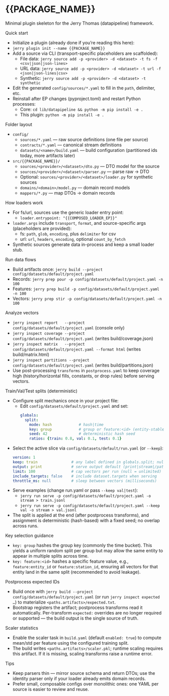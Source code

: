 # {{PACKAGE_NAME}}

Minimal plugin skeleton for the Jerry Thomas (datapipeline) framework.

Quick start
- Initialize a plugin (already done if you’re reading this here):
- `jerry plugin init --name {{PACKAGE_NAME}}`
- Add a source via CLI (transport-specific placeholders are scaffolded):
  - File data: `jerry source add -p <provider> -d <dataset> -t fs -f <csv|json|json-lines>`
  - URL data: `jerry source add -p <provider> -d <dataset> -t url -f <json|json-lines|csv>`
  - Synthetic: `jerry source add -p <provider> -d <dataset> -t synthetic`
- Edit the generated `config/sources/*.yaml` to fill in the `path`, delimiter, etc.
- Reinstall after EP changes (pyproject.toml) and restart Python processes:
  - Core: `cd lib/datapipeline && python -m pip install -e .`
  - This plugin: `python -m pip install -e .`

Folder layout
- `config/`
  - `sources/*.yaml` — raw source definitions (one file per source)
  - `contracts/*.yaml` — canonical stream definitions
  - `datasets/<name>/build.yaml` — build configuration (partitioned ids today, more artifacts later)
- `src/{{PACKAGE_NAME}}/`
  - `sources/<provider>/<dataset>/dto.py` — DTO model for the source
  - `sources/<provider>/<dataset>/parser.py` — parse raw → DTO
  - Optional: `sources/<provider>/<dataset>/loader.py` for synthetic sources
  - `domains/<domain>/model.py` — domain record models
  - `mappers/*.py` — map DTOs → domain records

How loaders work
- For fs/url, sources use the generic loader entry point:
  - `loader.entrypoint: "{{COMPOSED_LOADER_EP}}"`
- `loader.args` include `transport`, `format`, and source-specific args (placeholders are provided):
    - fs: `path`, `glob`, `encoding`, plus `delimiter` for csv
    - url: `url`, `headers`, `encoding`, optional `count_by_fetch`
- Synthetic sources generate data in-process and keep a small loader stub.

Run data flows
- Build artifacts once: `jerry build --project config/datasets/default/project.yaml`
- Records: `jerry prep pour -p config/datasets/default/project.yaml -n 100`
- Features: `jerry prep build -p config/datasets/default/project.yaml -n 100`
- Vectors: `jerry prep stir -p config/datasets/default/project.yaml -n 100`

Analyze vectors
- `jerry inspect report   --project config/datasets/default/project.yaml` (console only)
- `jerry inspect coverage --project config/datasets/default/project.yaml` (writes build/coverage.json)
- `jerry inspect matrix   --project config/datasets/default/project.yaml --format html` (writes build/matrix.html)
- `jerry inspect partitions --project config/datasets/default/project.yaml` (writes build/partitions.json)
- Use post-processing `transforms` in `postprocess.yaml` to keep coverage high
  (history/horizontal fills, constants, or drop rules) before serving vectors.

Train/Val/Test splits (deterministic)
- Configure split mechanics once in your project file:
  - Edit `config/datasets/default/project.yaml` and set:
    ```yaml
    globals:
      split:
        mode: hash            # hash|time
        key: group            # group or feature:<id> (entity-stable)
        seed: 42              # deterministic hash seed
        ratios: {train: 0.8, val: 0.1, test: 0.1}
    ```
- Select the active slice via `config/datasets/default/run.yaml` (or `--keep`):
  ```yaml
  version: 1
  keep: train               # any label defined in globals.split; null disables filtering
  output: print             # serve output default (print|stream|/path)
  limit: 100                # cap vectors per run (null = unlimited)
  include_targets: false    # include dataset.targets when serving
  throttle_ms: null         # sleep between vectors (milliseconds)
  ```
- Serve examples (change run.yaml or pass `--keep val|test`):
  - `jerry run serve -p config/datasets/default/project.yaml -o stream > train.jsonl`
  - `jerry run serve -p config/datasets/default/project.yaml --keep val -o stream > val.jsonl`
- The split is applied at the end (after postprocess transforms), and assignment
  is deterministic (hash-based) with a fixed seed; no overlap across runs.

Key selection guidance
- `key: group` hashes the group key (commonly the time bucket). This yields a uniform random split per group but may allow the same entity to appear in multiple splits across time.
- `key: feature:<id>` hashes a specific feature value, e.g., `feature:entity_id` or `feature:station_id`, ensuring all vectors for that entity land in the same split (recommended to avoid leakage).

Postprocess expected IDs
- Build once with `jerry build --project config/datasets/default/project.yaml` (or run `jerry inspect expected …`) to materialize `<paths.artifacts>/expected.txt`.
- Bootstrap registers the artifact; postprocess transforms read it automatically. Per-transform `expected:` overrides are no longer required or supported — the build output is the single source of truth.

Scaler statistics
- Enable the scaler task in `build.yaml` (default `enabled: true`) to compute mean/std per feature using the configured training split.
- The build writes `<paths.artifacts>/scaler.pkl`; runtime scaling requires this artifact. If it is missing, scaling transforms raise a runtime error.

Tips
- Keep parsers thin — mirror source schema and return DTOs; use the identity parser only if your loader already emits domain records.
- Prefer small, composable configs over monolithic ones: one YAML per source is easier to review and reuse.

